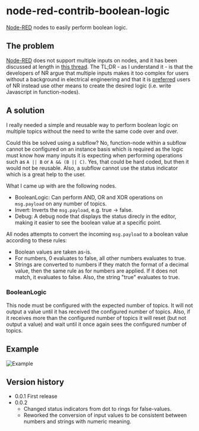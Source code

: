 # node-red-contrib-boolean-logic
[Node-RED](http://nodered.org/) nodes to easily perform boolean logic. 

## The problem
[Node-RED](http://nodered.org/) does not support multiple inputs on nodes, and it has been discussed at length in [this thread](https://groups.google.com/forum/#!searchin/node-red/multiple$20inputs%7Csort:relevance/node-red/Q0YLQYCUJ_E/JVNjznmx2e8J). The TL;DR - as I understand it - is that the developers of NR argue that multiple inputs makes it too complex for users without a background in electrical engineering and that it is [preferred](https://groups.google.com/d/msg/node-red/Q0YLQYCUJ_E/DTxHFcVfAwAJ) users of NR instead use other means to create the desired logic (i.e. write Javascript in function-nodes).

## A solution
I really needed a simple and reusable way to perform boolean logic on multiple topics without the need to write the same code over and over. 

Could this be solved using a subflow? No, function-node within a subflow cannot be configured on an instance basis which is required as the logic must know how many inputs it is expecting when performing operations such as ```A || B``` or ```A && (B || C)```. Yes, that could be hard coded, but then it would not be reusable. Also, a subflow cannot use the status indicator which is a great help to the user.

What I came up with are the following nodes.
* BooleanLogic: Can perform AND, OR and XOR operations on ```msg.payload``` on any number of topics.
* Invert: Inverts the ```msg.payload```, e.g. true -> false.
* Debug: A debug node that displays the status direcly in the editor, making it easier to see the boolean value at a specific point.

All nodes attempts to convert the incoming ```msg.payload``` to a boolean value according to these rules:
* Boolean values are taken as-is.
* For numbers, 0 evaluates to false, all other numbers evaluates to true.
* Strings are converted to numbers if they match the format of a decimal value, then the same rule as for numbers are applied. If it does not match, it evaluates to false. Also, the string "true" evaluates to true.

### BooleanLogic
This node must be configured with the expected number of topics. It will not output a value until it has received the configured number of topics. Also, if it receives more than the configured number of topics it will reset (but not output a value) and wait until it once again sees the configured number of topics.

## Example
![Example](http://i.imgur.com/m2s6JRl.png)

## Version history
* 0.0.1	First release
* 0.0.2
  * Changed status indicators from dot to rings for false-values.
  * Reworked the conversion of input values to be consistent between numbers and strings with numeric meaning.
